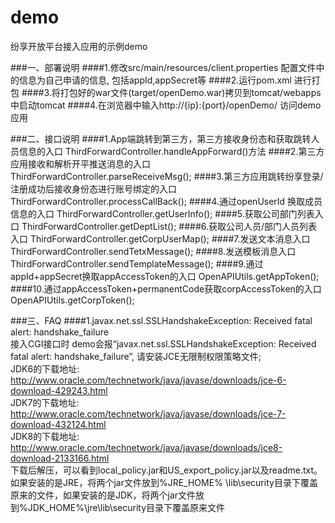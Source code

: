 # demo
纷享开放平台接入应用的示例demo

###一、部署说明
####1.修改src/main/resources/client.properties 配置文件中的信息为自己申请的信息, 包括appId,appSecret等
####2.运行pom.xml 进行打包
####3.将打包好的war文件(target/openDemo.war)拷贝到tomcat/webapps 中启动tomcat
####4.在浏览器中输入http://{ip}:{port}/openDemo/  访问demo应用
 
###二、接口说明
####1.App端跳转到第三方，第三方接收身份态和获取跳转人员信息的入口
ThirdForwardController.handleAppForward()方法
####2.第三方应用接收和解析开平推送消息的入口
ThirdForwardController.parseReceiveMsg();
####3.第三方应用跳转纷享登录/注册成功后接收身份态进行账号绑定的入口
ThirdForwardController.processCallBack();
####4.通过openUserId 换取成员信息的入口
ThirdForwardController.getUserInfo();
####5.获取公司部门列表入口
ThirdForwardController.getDeptList();
####6.获取公司人员/部门人员列表入口
ThirdForwardController.getCorpUserMap();
####7.发送文本消息入口
ThirdForwardController.sendTetxMessage();
####8.发送模板消息入口
ThirdForwardController.sendTemplateMessage();
####9.通过appId+appSecret换取appAccessToken的入口
OpenAPIUtils.getAppToken();
####10.通过appAccessToken+permanentCode获取corpAccessToken的入口
OpenAPIUtils.getCorpToken();

###三、FAQ
####1.javax.net.ssl.SSLHandshakeException: Received fatal alert: handshake_failure  
接入CGI接口时 demo会报“javax.net.ssl.SSLHandshakeException: Received fatal alert: handshake_failure”, 请安装JCE无限制权限策略文件;  
JDK6的下载地址: http://www.oracle.com/technetwork/java/javase/downloads/jce-6-download-429243.html  
JDK7的下载地址: http://www.oracle.com/technetwork/java/javase/downloads/jce-7-download-432124.html  
JDK8的下载地址: http://www.oracle.com/technetwork/java/javase/downloads/jce8-download-2133166.html  
下载后解压，可以看到local_policy.jar和US_export_policy.jar以及readme.txt。如果安装的是JRE，将两个jar文件放到%JRE_HOME% \lib\security目录下覆盖原来的文件，如果安装的是JDK，将两个jar文件放到%JDK_HOME%\jre\lib\security目录下覆盖原来文件  



